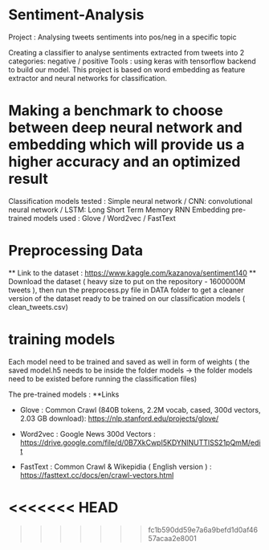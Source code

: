 # Sentiment-Analysis

Project : Analysing tweets sentiments into pos/neg in a specific topic

Creating a classifier to analyse sentiments extracted from tweets into 2 categories: negative / positive 
Tools : using keras with tensorflow backend to build our model.
This project is based on word embedding as feature extractor and neural networks for classification.

# Making a benchmark to choose between deep neural network and embedding which will provide us a higher accuracy and an optimized result

Classification models tested : Simple neural network / CNN: convolutional neural network / LSTM: Long Short Term Memory RNN
Embedding pre-trained models used : Glove / Word2vec / FastText

# Preprocessing Data

** Link to the dataset : https://www.kaggle.com/kazanova/sentiment140 **
Download the dataset ( heavy size to put on the repository - 1600000M tweets ), then run the preprocess.py file in DATA folder to get a cleaner version of the dataset ready to be trained on our classification models ( clean_tweets.csv)

# training models

Each model need to be trained and saved as well in form of weights ( the saved model.h5 needs to be inside the folder models -> the folder models need to be existed before running the classification files)

The pre-trained models : **Links

- Glove : Common Crawl (840B tokens, 2.2M vocab, cased, 300d vectors, 2.03 GB download): https://nlp.stanford.edu/projects/glove/

- Word2vec : Google News 300d Vectors : https://drive.google.com/file/d/0B7XkCwpI5KDYNlNUTTlSS21pQmM/edit

- FastText : Common Crawl & Wikepidia ( English version ) : https://fasttext.cc/docs/en/crawl-vectors.html







<<<<<<< HEAD
=======




>>>>>>> fc1b590dd59e7a6a9befd1d0af4657acaa2e8001


